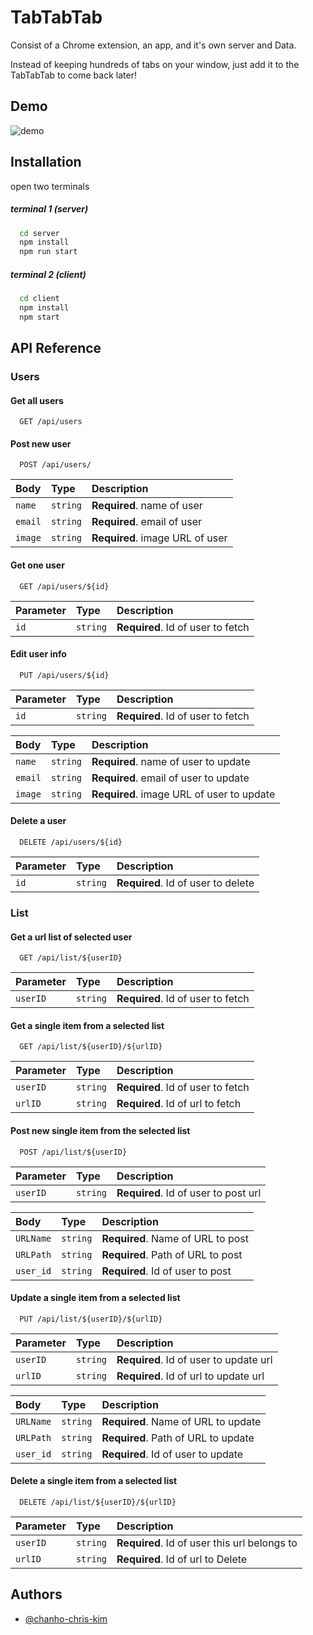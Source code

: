 
# TabTabTab

Consist of a Chrome extension, an app, and it's own server and Data.

Instead of keeping hundreds of tabs on your window, just add it to the TabTabTab to come back later!


## Demo

![demo](https://github.com/chanho-chris-kim/tabtabtab/blob/main/demo.gif?raw=true)

  
## Installation
open two terminals
##### terminal 1 (server)
```bash
  cd server
  npm install 
  npm run start
```
##### terminal 2 (client)
```bash
  cd client
  npm install 
  npm start
```
## API Reference

### Users
#### Get all users
```http
  GET /api/users
```
#### Post new user
```http
  POST /api/users/
```
| Body | Type     | Description                       |
| :-------- | :------- | :-------------------------------- |
| `name`      | `string` | **Required**. name of user |
| `email`      | `string` | **Required**. email of user |
| `image`      | `string` | **Required**. image URL of user |

#### Get one user
```http
  GET /api/users/${id}
```
| Parameter | Type     | Description                       |
| :-------- | :------- | :-------------------------------- |
| `id`      | `string` | **Required**. Id of user to fetch |

#### Edit user info
```http
  PUT /api/users/${id}
```
| Parameter | Type     | Description                       |
| :-------- | :------- | :-------------------------------- |
| `id`      | `string` | **Required**. Id of user to fetch |

| Body | Type     | Description                       |
| :-------- | :------- | :-------------------------------- |
| `name`      | `string` | **Required**. name of user to update |
| `email`      | `string` | **Required**. email of user to update |
| `image`      | `string` | **Required**. image URL of user to update |

#### Delete a user
```http
  DELETE /api/users/${id}
```
| Parameter | Type     | Description                       |
| :-------- | :------- | :-------------------------------- |
| `id`      | `string` | **Required**. Id of user to delete |

### 
### List
#### Get a url list of selected user
```http
  GET /api/list/${userID}
```
| Parameter | Type     | Description                       |
| :-------- | :------- | :-------------------------------- |
| `userID`      | `string` | **Required**. Id of user to fetch |

#### Get a single item from a selected list
```http
  GET /api/list/${userID}/${urlID}
```
| Parameter | Type     | Description                       |
| :-------- | :------- | :-------------------------------- |
| `userID`      | `string` | **Required**. Id of user to fetch |
| `urlID`      | `string` | **Required**. Id of url to fetch |

#### Post new single item from the selected list
```http
  POST /api/list/${userID}
```
| Parameter | Type     | Description                       |
| :-------- | :------- | :-------------------------------- |
| `userID`      | `string` | **Required**. Id of user to post url |

| Body | Type     | Description                       |
| :-------- | :------- | :-------------------------------- |
| `URLName`      | `string` | **Required**. Name of URL to post |
| `URLPath`      | `string` | **Required**. Path of URL to post |
| `user_id`      | `string` | **Required**. Id of user to post |

#### Update a single item from a selected list
```http
  PUT /api/list/${userID}/${urlID}
```
| Parameter | Type     | Description                       |
| :-------- | :------- | :-------------------------------- |
| `userID`      | `string` | **Required**. Id of user to update url |
| `urlID`      | `string` | **Required**. Id of url to update url |

| Body | Type     | Description                       |
| :-------- | :------- | :-------------------------------- |
| `URLName`      | `string` | **Required**. Name of URL to update |
| `URLPath`      | `string` | **Required**. Path of URL to update |
| `user_id`      | `string` | **Required**. Id of user to update |

#### Delete a single item from a selected list
```http
  DELETE /api/list/${userID}/${urlID}
```
| Parameter | Type     | Description                       |
| :-------- | :------- | :-------------------------------- |
| `userID`      | `string` | **Required**. Id of user this url belongs to |
| `urlID`      | `string` | **Required**. Id of url to Delete |

## Authors

- [@chanho-chris-kim](https://github.com/chanho-chris-kim)

  